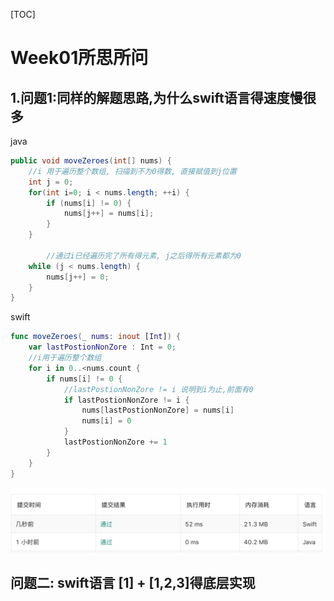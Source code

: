  [TOC]

# Week01所思所问

## 1.问题1:同样的解题思路,为什么swift语言得速度慢很多
java  
```java
public void moveZeroes(int[] nums) {
    //i 用于遍历整个数组, 扫描到不为0得数, 直接赋值到j位置
    int j = 0;
    for(int i=0; i < nums.length; ++i) {
        if (nums[i] != 0) {
            nums[j++] = nums[i];
        }
    }
		
		//通过i已经遍历完了所有得元素, j之后得所有元素都为0
    while (j < nums.length) {
        nums[j++] = 0;
    }
}
```

swift  
```swift
func moveZeroes(_ nums: inout [Int]) {
    var lastPostionNonZore : Int = 0;
    //i用于遍历整个数组
    for i in 0..<nums.count {
        if nums[i] != 0 {
            //lastPostionNonZore != i 说明到i为止,前面有0
            if lastPostionNonZore != i {
                nums[lastPostionNonZore] = nums[i]
                nums[i] = 0 
            }
            lastPostionNonZore += 1
        }
    }
}
```

![swiftSlowerThenJava.png](../images/swiftSlowerThenJava.png)  


## 问题二: swift语言 [1] + [1,2,3]得底层实现

## 